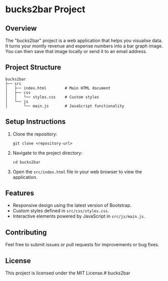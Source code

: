 # bucks2bar Project

## Overview
The "bucks2bar" project is a web application that helps you visualise data. It turns your montly revenue and expense numbers into a bar graph image. You can then save that image locally or send it to an email address.

## Project Structure
```
bucks2bar
├── src
│   ├── index.html        # Main HTML document
│   ├── css
│   │   └── styles.css    # Custom styles
│   └── js
│       └── main.js       # JavaScript functionality
```

## Setup Instructions
1. Clone the repository:
   ```
   git clone <repository-url>
   ```
2. Navigate to the project directory:
   ```
   cd bucks2bar
   ```
3. Open the `src/index.html` file in your web browser to view the application.

## Features
- Responsive design using the latest version of Bootstrap.
- Custom styles defined in `src/css/styles.css`.
- Interactive elements powered by JavaScript in `src/js/main.js`.

## Contributing
Feel free to submit issues or pull requests for improvements or bug fixes. 

## License
This project is licensed under the MIT License.# bucks2bar
